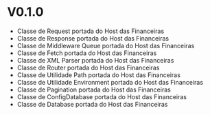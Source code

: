# V0.1.0

- Classe de Request portada do Host das Financeiras
- Classe de Response portada do Host das Financeiras
- Classe de Middleware Queue portada do Host das Financeiras
- Classe de Fetch portada do Host das Financeiras
- Classe de XML Parser portada do Host das Financeiras
- Classe de Router portada do Host das Financeiras
- Classe de Utilidade Path portada do Host das Financeiras
- Classe de Utilidade Environment portada do Host das Financeiras
- Classe de Pagination portada do Host das Financeiras
- Classe de ConfigDatabase portada do Host das Financeiras
- Classe de Database portada do Host das Financeiras

